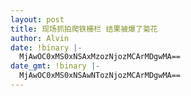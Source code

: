 ```yaml
---
layout: post
title: 现场抓拍爬铁栅栏 结果被爆了菊花
author: Alvin
date: !binary |-
  MjAwOC0xMS0xNSAxMzozNjozMCArMDgwMA==
date_gmt: !binary |-
  MjAwOC0xMS0xNSAwNTozNjozMCArMDgwMA==
---
```

<h2>
</h2>
<div id="postmessage_2838424" class="t_msgfont"><img src="http://bbs.ziling.com/attachment.php?aid=549971&noupdate=yes" onclick="zoom(this)" onload="attachimg(this, 'load')" alt="" border="0" />


<img src="http://bbs.ziling.com/attachment.php?aid=549972&noupdate=yes" onclick="zoom(this)" onload="attachimg(this, 'load')" alt="" border="0" />


<img src="http://bbs.ziling.com/attachment.php?aid=549973&noupdate=yes" onclick="zoom(this)" onload="attachimg(this, 'load')" alt="" border="0" />


<img src="http://bbs.ziling.com/attachment.php?aid=549974&noupdate=yes" onclick="zoom(this)" onload="attachimg(this, 'load')" alt="" border="0" /></div>
